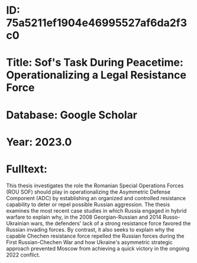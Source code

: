 # ID: 75a5211ef1904e46995527af6da2f3c0
# Title: Sof's Task During Peacetime: Operationalizing a Legal Resistance Force
# Database: Google Scholar
# Year: 2023.0
# Fulltext:
This thesis investigates the role the Romanian Special Operations Forces (ROU SOF) should play in operationalizing the Asymmetric Defense Component (ADC) by establishing an organized and controlled resistance capability to deter or repel possible Russian aggression.
The thesis examines the most recent case studies in which Russia engaged in hybrid warfare to explain why, in the 2008 Georgian-Russian and 2014 Russo-Ukrainian wars, the defenders' lack of a strong resistance force favored the Russian invading forces.
By contrast, it also seeks to explain why the capable Chechen resistance force repelled the Russian forces during the First Russian-Chechen War and how Ukraine's asymmetric strategic approach prevented Moscow from achieving a quick victory in the ongoing 2022 conflict.